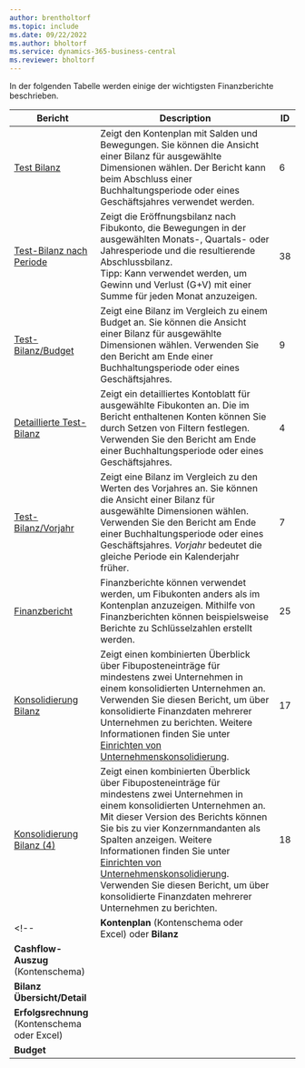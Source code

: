 ```yaml
---
author: brentholtorf
ms.topic: include
ms.date: 09/22/2022
ms.author: bholtorf
ms.service: dynamics-365-business-central
ms.reviewer: bholtorf
---
```


In der folgenden Tabelle werden einige der wichtigsten Finanzberichte beschrieben.

| Bericht | Description | ID | 
|--|--|--|
| [Test Bilanz](https://businesscentral.dynamics.com?report=6) | Zeigt den Kontenplan mit Salden und Bewegungen. Sie können die Ansicht einer Bilanz für ausgewählte Dimensionen wählen. Der Bericht kann beim Abschluss einer Buchhaltungsperiode oder eines Geschäftsjahres verwendet werden. | 6 |
| [Test-Bilanz nach Periode](https://businesscentral.dynamics.com?report=38) | Zeigt die Eröffnungsbilanz nach Fibukonto, die Bewegungen in der ausgewählten Monats-, Quartals- oder Jahresperiode und die resultierende Abschlussbilanz. <br>Tipp: Kann verwendet werden, um Gewinn und Verlust (G+V) mit einer Summe für jeden Monat anzuzeigen.| 38 |
| [Test-Bilanz/Budget](https://businesscentral.dynamics.com?report=9) | Zeigt eine Bilanz im Vergleich zu einem Budget an. Sie können die Ansicht einer Bilanz für ausgewählte Dimensionen wählen. Verwenden Sie den Bericht am Ende einer Buchhaltungsperiode oder eines Geschäftsjahres. | 9 |
| [Detaillierte Test-Bilanz](https://businesscentral.dynamics.com?report=4) | Zeigt ein detailliertes Kontoblatt für ausgewählte Fibukonten an. Die im Bericht enthaltenen Konten können Sie durch Setzen von Filtern festlegen. Verwenden Sie den Bericht am Ende einer Buchhaltungsperiode oder eines Geschäftsjahres. | 4 |
| [Test-Bilanz/Vorjahr](https://businesscentral.dynamics.com?report=7) | Zeigt eine Bilanz im Vergleich zu den Werten des Vorjahres an. Sie können die Ansicht einer Bilanz für ausgewählte Dimensionen wählen. Verwenden Sie den Bericht am Ende einer Buchhaltungsperiode oder eines Geschäftsjahres. *Vorjahr* bedeutet die gleiche Periode ein Kalenderjahr früher. | 7 | 
| [Finanzbericht](https://businesscentral.dynamics.com?report=25) | Finanzberichte können verwendet werden, um Fibukonten anders als im Kontenplan anzuzeigen. Mithilfe von Finanzberichten können beispielsweise Berichte zu Schlüsselzahlen erstellt werden. | 25 |
|[Konsolidierung Bilanz](https://businesscentral.dynamics.com?report=10007)|Zeigt einen kombinierten Überblick über Fibuposteneinträge für mindestens zwei Unternehmen in einem konsolidierten Unternehmen an. Verwenden Sie diesen Bericht, um über konsolidierte Finanzdaten mehrerer Unternehmen zu berichten. Weitere Informationen finden Sie unter [Einrichten von Unternehmenskonsolidierung](../finance-consolidated-company-reporting-setup.md).|17|
|[Konsolidierung Bilanz (4)](https://businesscentral.dynamics.com?report=10008)|Zeigt einen kombinierten Überblick über Fibuposteneinträge für mindestens zwei Unternehmen in einem konsolidierten Unternehmen an. Mit dieser Version des Berichts können Sie bis zu vier Konzernmandanten als Spalten anzeigen. Weitere Informationen finden Sie unter [Einrichten von Unternehmenskonsolidierung](../finance-consolidated-company-reporting-setup.md). Verwenden Sie diesen Bericht, um über konsolidierte Finanzdaten mehrerer Unternehmen zu berichten.|18|
<!-- | **Kontenplan** (Kontenschema oder Excel) oder **Bilanz** |  |  |
| **Cashflow-Auszug** (Kontenschema) |  |  |
| **Bilanz Übersicht/Detail** |  |  |
| **Erfolgsrechnung** (Kontenschema oder Excel) |  |  |
| **Budget** |  |  | -->
